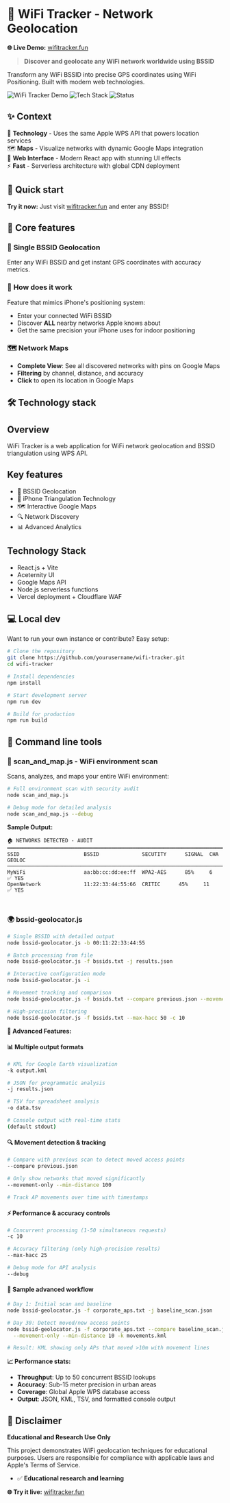 # 📡 WiFi Tracker - Network Geolocation

**🌐 Live Demo:** [wifitracker.fun](https://wifitracker.fun)

> **Discover and geolocate any WiFi network worldwide using BSSID**

Transform any WiFi BSSID into precise GPS coordinates using WiFi Positioning. Built with modern web technologies.

![WiFi Tracker Demo](https://img.shields.io/badge/Demo-wifitracker.fun-blue?style=for-the-badge&logo=wifi)
![Tech Stack](https://img.shields.io/badge/Stack-React%20%7C%20Node.js%20%7C%20Apple%20WPS-purple?style=for-the-badge)
![Status](https://img.shields.io/badge/Status-Production%20Ready-green?style=for-the-badge)

## ✨ Context

🎯 **Technology** - Uses the same Apple WPS API that powers location services  
🗺️ **Maps** - Visualize networks with dynamic Google Maps integration  
📱 **Web Interface** - Modern React app with stunning UI effects  
⚡ **Fast** - Serverless architecture with global CDN deployment  

## 🚀 Quick start

**Try it now:** Just visit [wifitracker.fun](https://wifitracker.fun) and enter any BSSID!

## 🌟 Core features

### 🎯 **Single BSSID Geolocation**
Enter any WiFi BSSID and get instant GPS coordinates with accuracy metrics.

### 📱 **How does it work**  
Feature that mimics iPhone's positioning system:
- Enter your connected WiFi BSSID
- Discover **ALL** nearby networks Apple knows about
- Get the same precision your iPhone uses for indoor positioning

### 🗺️ **Network Maps**
- **Complete View**: See all discovered networks with pins on Google Maps
- **Filtering** by channel, distance, and accuracy
- **Click** to open its location in Google Maps

## 🛠️ Technology stack

## Overview
WiFi Tracker is a web application for WiFi network geolocation and BSSID triangulation using WPS API.

## Key features
- 🎯 BSSID Geolocation
- 📱 iPhone Triangulation Technology  
- 🗺️ Interactive Google Maps
- 🔍 Network Discovery
- 📊 Advanced Analytics

## Technology Stack
- React.js + Vite
- Aceternity UI
- Google Maps API
- Node.js serverless functions
- Vercel deployment + Cloudflare WAF


## 💻 Local dev

Want to run your own instance or contribute? Easy setup:

```bash
# Clone the repository
git clone https://github.com/yourusername/wifi-tracker.git
cd wifi-tracker

# Install dependencies
npm install

# Start development server
npm run dev

# Build for production
npm run build
```

## 🔧 Command line tools

### 📡 **scan_and_map.js** - WiFi environment scan

Scans, analyzes, and maps your entire WiFi environment:

```bash
# Full environment scan with security audit
node scan_and_map.js

# Debug mode for detailed analysis
node scan_and_map.js --debug
```

**Sample Output:**
```
🏠 NETWORKS DETECTED - AUDIT
═══════════════════════════════════════════════════════════════════════════
SSID                     BSSID              SECUTITY      SIGNAL  CHA  GEOLOC
──────────────────────────────────────────────────────────────────────────
MyWiFi                   aa:bb:cc:dd:ee:ff  WPA2-AES      85%     6      ✅ YES
OpenNetwork              11:22:33:44:55:66  CRITIC      45%     11     ✅ YES



```

### 🌍 **bssid-geolocator.js** 


```bash
# Single BSSID with detailed output
node bssid-geolocator.js -b 00:11:22:33:44:55

# Batch processing from file
node bssid-geolocator.js -f bssids.txt -j results.json

# Interactive configuration mode
node bssid-geolocator.js -i

# Movement tracking and comparison
node bssid-geolocator.js -f bssids.txt --compare previous.json --movement-only

# High-precision filtering
node bssid-geolocator.js -f bssids.txt --max-hacc 50 -c 10
```

**🚀 Advanced Features:**

#### **📊 Multiple output formats**
```bash
# KML for Google Earth visualization
-k output.kml

# JSON for programmatic analysis  
-j results.json

# TSV for spreadsheet analysis
-o data.tsv

# Console output with real-time stats
(default stdout)
```

#### **🔍 Movement detection & tracking**
```bash
# Compare with previous scan to detect moved access points
--compare previous.json

# Only show networks that moved significantly  
--movement-only --min-distance 100

# Track AP movements over time with timestamps
```

#### **⚡ Performance & accuracy controls**
```bash
# Concurrent processing (1-50 simultaneous requests)
-c 10

# Accuracy filtering (only high-precision results)
--max-hacc 25

# Debug mode for API analysis
--debug
```

#### **🎯 Sample advanced workflow**
```bash
# Day 1: Initial scan and baseline
node bssid-geolocator.js -f corporate_aps.txt -j baseline_scan.json

# Day 30: Detect moved/new access points
node bssid-geolocator.js -f corporate_aps.txt --compare baseline_scan.json \
  --movement-only --min-distance 10 -k movements.kml

# Result: KML showing only APs that moved >10m with movement lines
```

**📈 Performance stats:**
- **Throughput**: Up to 50 concurrent BSSID lookups
- **Accuracy**: Sub-15 meter precision in urban areas  
- **Coverage**: Global Apple WPS database access
- **Output**: JSON, KML, TSV, and formatted console output

## 📜 Disclaimer

**Educational and Research Use Only**

This project demonstrates WiFi geolocation techniques for educational purposes. Users are responsible for compliance with applicable laws and Apple's Terms of Service.

- ✅ **Educational research and learning**


**🌐 Try it live:** [wifitracker.fun](https://wifitracker.fun)
